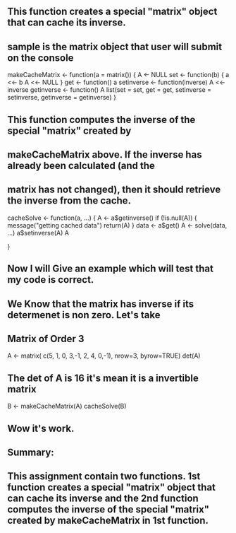 
## This function creates a special "matrix" object that can cache its inverse.
## sample is the matrix object that user will submit on the console
makeCacheMatrix <- function(a = matrix()) {
  A <- NULL
  set <- function(b) {
    a <<- b
    A <<- NULL
  }
  get <- function() a
  setinverse <- function(inverse) A <<- inverse
  getinverse <- function() A
  list(set = set, get = get,
       setinverse = setinverse,
       getinverse = getinverse)
}

## This function computes the inverse of the special "matrix" created by 
## makeCacheMatrix above. If the inverse has already been calculated (and the 
## matrix has not changed), then it should retrieve the inverse from the cache.

cacheSolve <- function(a, ...) {
  A <- a$getinverse()
  if (!is.null(A)) {
    message("getting cached data")
    return(A)
  }
  data <- a$get()
  A <- solve(data, ...)
  a$setinverse(A)
  A
  
}
## Now I will Give an example which will test that my code is correct.
## We Know that the matrix has inverse if its determenet is non zero. Let's take
## Matrix of Order 3

A <- matrix( c(5, 1, 0,
               3,-1, 2,
               4, 0,-1), nrow=3, byrow=TRUE)
det(A)

## The det of A is 16 it's mean it is a invertible matrix 
B <- makeCacheMatrix(A)
cacheSolve(B)


## Wow it's work. 


## Summary:

## This assignment contain two functions. 1st function creates a special "matrix" object that can cache its inverse and the 2nd function computes the inverse of the special "matrix" created by makeCacheMatrix in 1st function. 